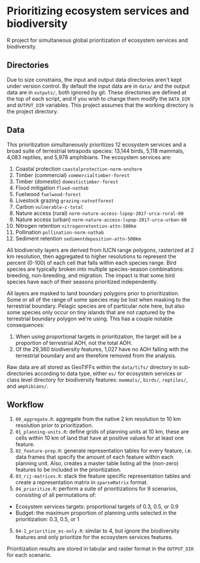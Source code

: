 # Prioritizing ecosystem services and biodiversity

R project for simultaneous global prioritization of ecosystem services and biodiversity.

## Directories

Due to size constrains, the input and output data directories aren't kept under version control. By default the input data are in `data/` and the output data are in `outputs/`, both ignored by git. These directories are defined at the top of each script, and if you wish to change them modify the `DATA_DIR` and `OUTPUT_DIR` variables. This project assumes that the working directory is the project directory.

## Data

This prioritization simultaneously prioritizes 12 ecosystem services and a broad suite of terrestrial tetrapods species: 13,144 birds, 5,118 mammals, 4,083 reptiles, and 5,978 amphibians. The ecosystem services are:

1. Coastal protection `coastalprotection-norm-onshore`
1. Timber (commercial) `commercialtimber-forest`
2. Timber (domestic) `domestictimber-forest`
3. Flood mitigation `flood-nathab`
4. Fuelwood `fuelwood-forest`
5. Livestock grazing `grazing-natnotforest`
6. Carbon `vulnerable-c-total`
7. Nature access (rural) `norm-nature-access-lspop-2017-urca-rural-60`
7. Nature access (urban) `norm-nature-access-lspop-2017-urca-urban-60`
8. Nitrogen retention `nitrogenretention-attn-500km`
9. Pollination `pollination-norm-nathab`
10. Sediment retention `sedimentdeposition-attn-500km`

All biodiversity layers are derived from IUCN range polygons, rasterized at 2 km resolution, then aggregated to higher resolutions to represent the percent (0-100) of each cell that falls within each species range. Bird species are typically broken into multiple species-season combinations: breeding, non-breeding, and migration. The impact is that some bird species have each of their seasons prioritized independently.

All layers are masked to land boundary polygons prior to prioritization. Some or all of the range of some species may be lost when masking to the terrestrial boundary. Pelagic species are of particular note here, but also some species only occur on tiny islands that are not captured by the terrestrial boundary polygon we're using. This has a couple notable consequences:

1. When using proportional targets in prioritization, the target will be a proportion of terrestrial AOH, not the total AOH.
2. Of the 29,360 biodiversity features, 1,027 have no AOH falling with the terrestrial boundary and are therefore removed from the analysis.

Raw data are all stored as GeoTIFFs within the `data/tifs/` directory in sub-directories according to data type, either `es/` for ecosystem services or class level directory for biodiversity features: `mammals/`, `birds/`, `reptiles/`, and `amphibians/`.

## Workflow

1. `00_aggregate.R`: aggregate from the native 2 km resolution to 10 km resolution prior to prioritization.
1. `01_planning-units.R`: define grids of planning units at 10 km, these are cells within 10 km of land that have at positive values for at least one feature.
2. `02_feature-prep.R`: generate representation tables for every feature, i.e. data frames that specify the amount of each feature within each planning unit. Also, creates a master table listing all the (non-zero) features to be included in the prioritization.
3. `03_rij-matrices.R`: stack the feature specific representation tables and create a representation matrix in `sparseMatrix` format.
4. `04_prioritize.R`: perform a suite of prioritizations for 9 scenarios, consisting of all permutations of:
  - Ecosystem services targets: proportional targets of 0.3, 0.5, or 0.9
  - Budget: the maximum proportion of planning units selected in the prioritization: 0.3, 0.5, or 1
5. `04-1_prioritize_es-only.R`: similar to 4, but ignore the biodiversity features and only prioritize for the ecosystem services features.
  
Prioritization results are stored in tabular and raster format in the `OUTPUT_DIR` for each scenario.